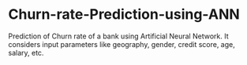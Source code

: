 # Churn-rate-Prediction-using-ANN
Prediction of Churn rate of a bank using Artificial Neural Network. It considers input parameters like geography, gender, credit score, age, salary, etc.
